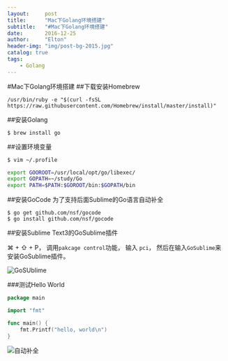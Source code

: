 ```yaml
---
layout:     post
title:      "Mac下Golang环境搭建"
subtitle:   "#Mac下Golang环境搭建"
date:       2016-12-25
author:     "Elton"
header-img: "img/post-bg-2015.jpg"
catalog: true
tags:
    - Golang
---
```


#Mac下Golang环境搭建
##下载安装Homebrew

```
/usr/bin/ruby -e "$(curl -fsSL https://raw.githubusercontent.com/Homebrew/install/master/install)"
```

##安装Golang

```
$ brew install go
```

##设置环境变量

```bash
$ vim ~/.profile

export GOOROOT=/usr/local/opt/go/libexec/
export GOPATH=~/study/Go
export PATH=$PATH:$GOROOT/bin:$GOPATH/bin
```

##安装GoCode
为了支持后面Sublime的Go语言自动补全

```
$ go get github.com/nsf/gocode
$ go install github.com/nsf/gocode
```

##安装Sublime Text3的GoSublime插件

⌘ + ⇧ + P， 调用```pakcage control```功能， 输入 ```pci```， 然后在输入```GoSublime```来安装GoSublime插件。

![GoSUblime](http://www.vckai.com/static/up/image/20150505/1432353719.png)

###测试Hello World

```go
package main

import "fmt"

func main() {
    fmt.Printf("hello, world\n")
}
```

![自动补全](http://www.vckai.com/static/up/image/20150505/1432354894.png)
